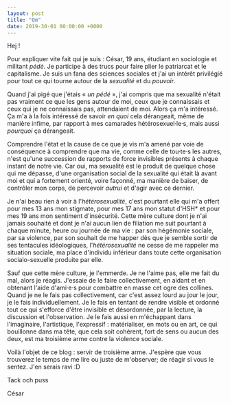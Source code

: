```yaml
---
layout: post
title: "Om"
date: 2019-30-01 00:00:00 +0000
---
```


Hej !

Pour expliquer vite fait qui je suis : César, 19 ans, étudiant en sociologie et militant *pédé*. Je participe à des trucs pour faire plier le patriarcat et le capitalisme. Je suis un fana des sciences sociales et j'ai un intérêt privilégié pour tout ce qui tourne autour de la *sexualité* et du *pouvoir*.

Quand j'ai pigé que j'étais « *un pédé* », j'ai compris que ma sexualité n'était pas vraiment ce que les gens autour de moi, ceux que je connaissais et ceux qui je ne connaissais pas, attendaient de moi. Alors ça m'a intéressé. Ça m'a à la fois intéressé de savoir *en quoi* cela dérangeait, même de manière infime, par rapport à mes camarades hétérosexuel·le·s, mais aussi *pourquoi* ça dérangeait.

Comprendre l'état et la cause de ce que je vis m'a amené par voie de conséquence à comprendre que ma vie, comme celle de tou·te·s les autres, n'est qu'une succession de rapports de force invisibles présents à chaque instant de notre vie. Car oui, ma sexualité est le produit de quelque chose qui me dépasse, d'une organisation social de la sexualité qui était là avant moi et qui a fortement orienté, voire façonné, ma manière de baiser, de contrôler mon corps, de percevoir *autrui* et d'agir avec ce dernier.

Je n'ai beau rien à voir à l'*hétérosexualité*, c'est pourtant elle qui m'a offert pour mes 13 ans mon stigmate, pour mes 17 ans mon statut d'HSH* et pour mes 19 ans mon sentiment d'insécurité. Cette mère culture dont je n'ai jamais souhaité et dont je n'ai aucun lien de filiation me suit pourtant à chaque minute, heure ou journée de ma vie : par son hégémonie sociale, par sa violence, par son souhait de me happer dès que je semble sortir de ses tentacules idéologiques, l'*hétérosexualité* ne cesse de me rappeler ma situation sociale, ma place d'individu inférieur dans toute cette organisation socialo-sexuelle produite par elle.

Sauf que cette mère culture, je l'emmerde. Je ne l'aime pas, elle me fait du mal, alors je réagis. J'essaie de le faire collectivement, en aidant et en obtenant l'aide d'ami·e·s pour combattre en masse cet ogre des collines. Quand je ne le fais pas collectivement, car c'est assez lourd au jour le jour, je le fais individuellement. Je le fais en tentant de rendre visible et ordonné tout ce qui s'efforce d'être invisible et désordonnée, par la lecture, la discussion et l'observation. Je le fais aussi en m'échappant dans l'imaginaire, l'artistique, l'expressif : matérialiser, en mots ou en art, ce qui bouillonne dans ma tête, que cela soit cohérent, fort de sens ou aucun des deux, est ma troisième arme contre la violence sociale.

Voilà l'objet de ce blog : servir de troisième arme. J'espère que vous trouverez le temps de me lire ou juste de m'observer; de réagir si vous le sentez. J'en serais ravi :D

Tack och puss

César
